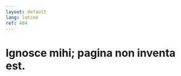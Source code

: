 ```yaml
---
layout: default
lang: latine
ref: 404
---
```


<h1 class="post-title">Ignosce mihi; pagina non inventa est.</h1>
